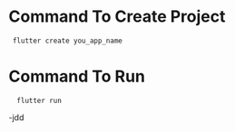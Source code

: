 # Command To Create Project
     flutter create you_app_name
# Command To Run
      flutter run

-jdd